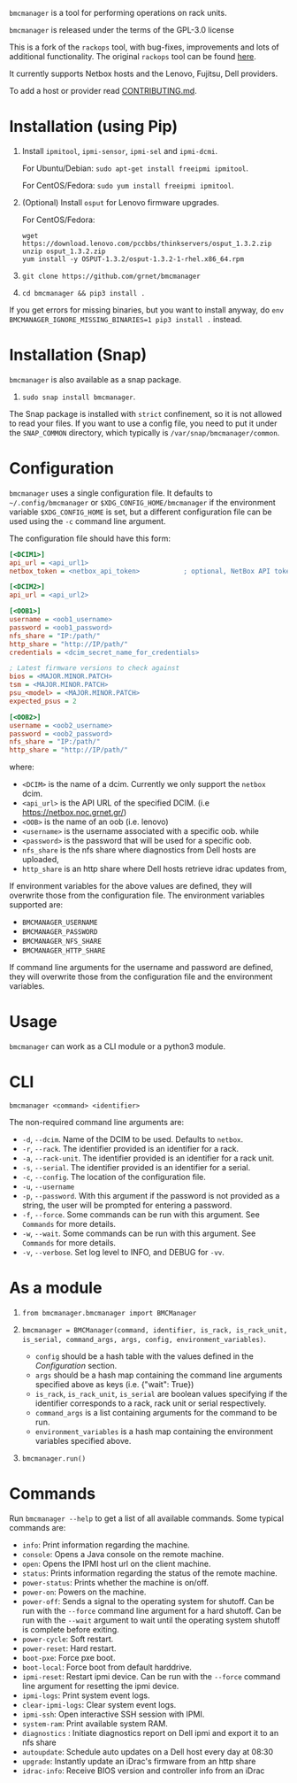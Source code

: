 `bmcmanager` is a tool for performing operations on rack units.

`bmcmanager` is released under the terms of the GPL-3.0 license

This is a fork of the `rackops` tool, with bug-fixes, improvements and lots of additional functionality. The original `rackops` tool can be found [here][1].

It currently supports Netbox hosts and the Lenovo, Fujitsu, Dell providers.

To add a host or provider read [CONTRIBUTING.md](docs/CONTRIBUTING.md).

Installation (using Pip)
========================

1.  Install `ipmitool`, `ipmi-sensor`, `ipmi-sel` and `ipmi-dcmi`.

    For Ubuntu/Debian: `sudo apt-get install freeipmi ipmitool`.

    For CentOS/Fedora: `sudo yum install freeipmi ipmitool`.

1.  (Optional) Install `osput` for Lenovo firmware upgrades.

    For CentOS/Fedora:

    ```
    wget https://download.lenovo.com/pccbbs/thinkservers/osput_1.3.2.zip
    unzip osput_1.3.2.zip
    yum install -y OSPUT-1.3.2/osput-1.3.2-1-rhel.x86_64.rpm
    ```

1.  `git clone https://github.com/grnet/bmcmanager`

1.  `cd bmcmanager && pip3 install .`

If you get errors for missing binaries, but you want to install anyway, do `env BMCMANAGER_IGNORE_MISSING_BINARIES=1 pip3 install .` instead.

Installation (Snap)
===================

`bmcmanager` is also available as a snap package.

1.  `sudo snap install bmcmanager`.

The Snap package is installed with `strict` confinement, so it is not allowed to read your files. If you want to use a config file, you need to put it under the `SNAP_COMMON` directory, which typically is `/var/snap/bmcmanager/common`.

Configuration
=============

`bmcmanager` uses a single configuration file. It defaults to `~/.config/bmcmanager` or `$XDG_CONFIG_HOME/bmcmanager` if the environment variable `$XDG_CONFIG_HOME` is set, but a different configuration file can be used using the `-c` command line argument.

The configuration file should have this form:

```ini
[<DCIM1>]
api_url = <api_url1>
netbox_token = <netbox_api_token>           ; optional, NetBox API token

[<DCIM2>]
api_url = <api_url2>

[<OOB1>]
username = <oob1_username>
password = <oob1_password>
nfs_share = "IP:/path/"
http_share = "http://IP/path/"
credentials = <dcim_secret_name_for_credentials>

; Latest firmware versions to check against
bios = <MAJOR.MINOR.PATCH>
tsm = <MAJOR.MINOR.PATCH>
psu_<model> = <MAJOR.MINOR.PATCH>
expected_psus = 2

[<OOB2>]
username = <oob2_username>
password = <oob2_password>
nfs_share = "IP:/path/"
http_share = "http://IP/path/"
```

where:
- `<DCIM>` is the name of a dcim. Currently we only support the `netbox` dcim.
- `<api_url>` is the API URL of the specified DCIM.
  (i.e https://netbox.noc.grnet.gr/)
- `<OOB>` is the name of an oob (i.e. lenovo)
- `<username>` is the username associated with a specific oob.
  while
- `<password>` is the password that will be used for a specific oob.
- `nfs_share` is the nfs share where diagnostics from Dell hosts are uploaded,
- `http_share` is an http share where Dell hosts retrieve idrac updates from,

If environment variables for the above values are defined, they will overwrite
those from the configuration file. The environment variables supported are:

- `BMCMANAGER_USERNAME`
- `BMCMANAGER_PASSWORD`
- `BMCMANAGER_NFS_SHARE`
- `BMCMANAGER_HTTP_SHARE`

If command line arguments for the username and password are defined, they will overwrite those from the configuration file and the environment variables.

Usage
=====

`bmcmanager` can work as a CLI module or a python3 module.

CLI
===

`bmcmanager <command> <identifier>`

The non-required command line arguments are:

- `-d`, `--dcim`. Name of the DCIM to be used. Defaults to `netbox`.
- `-r`, `--rack`. The identifier provided is an identifier for a rack.
- `-a`, `--rack-unit`. The identifier provided is an identifier for a rack unit.
- `-s`, `--serial`. The identifier provided is an identifier for a serial.
- `-c`, `--config`. The location of the configuration file.
- `-u`, `--username`
- `-p`, `--password`. With this argument if the password is not provided as a string, the user will be prompted for entering a password.
- `-f`, `--force`. Some commands can be run with this argument. See `Commands` for more details.
- `-w`, `--wait`. Some commands can be run with this argument. See `Commands` for more details.
- `-v`, `--verbose`. Set log level to INFO, and DEBUG for `-vv`.


As a module
===========

1. `from bmcmanager.bmcmanager import BMCManager`

2. `bmcmanager = BMCManager(command, identifier, is_rack, is_rack_unit, is_serial, command_args, args, config, environment_variables)`.
    - `config` should be a hash table with the values defined in the *Configuration* section.
    - `args` should be a hash map containing the command line arguments specified above as keys (i.e. {"wait": True})
    - `is_rack`, `is_rack_unit`, `is_serial` are boolean values specifying if the identifier corresponds to a rack, rack unit or serial respectively.
    - `command_args` is a list containing arguments for the command to be run.
    - `environment_variables` is a hash map containing the environment variables
   specified above.

3. `bmcmanager.run()`

Commands
========

Run `bmcmanager --help` to get a list of all available commands. Some typical
commands are:

- `info`: Print information regarding the machine.
- `console`: Opens a Java console on the remote machine.
- `open`: Opens the IPMI host url on the client machine.
- `status`: Prints information regarding the status of the remote machine.
- `power-status`: Prints whether the machine is on/off.
- `power-on`: Powers on the machine.
- `power-off`: Sends a signal to the operating system for shutoff. Can be run with the `--force` command line argument for a hard shutoff. Can be run with the `--wait` argument to wait until the operating system shutoff is complete before exiting.
- `power-cycle`: Soft restart.
- `power-reset`: Hard restart.
- `boot-pxe`: Force pxe boot.
- `boot-local`: Force boot from default harddrive.
- `ipmi-reset`: Restart ipmi device. Can be run with the `--force` command line argument for resetting the ipmi device.
- `ipmi-logs`: Print system event logs.
- `clear-ipmi-logs`: Clear system event logs.
- `ipmi-ssh`: Open interactive SSH session with IPMI.
- `system-ram`: Print available system RAM.
- `diagnostics` : Initiate diagnostics report on Dell ipmi and export it to an nfs share
- `autoupdate`: Schedule auto updates on a Dell host every day at 08:30
- `upgrade`: Instantly update an iDrac's firmware from an http share
- `idrac-info`: Receive BIOS version and controller info from an iDrac

[1]: https://github.com/grnet/rackops.git "Rackops GitHub repository"
